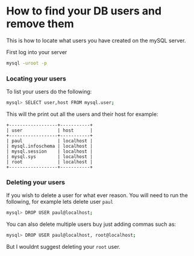 # How to find your DB users and remove them

This is how to locate what users you have created on the mySQL server.

First log into your server

```bash
mysql -uroot -p
```

### Locating your users

To list your users do the following:

```bash
mysql> SELECT user,host FROM mysql.user;
```

This will the print out all the users and their host for example:

```
+------------------+-----------+
| user             | host      |
+------------------+-----------+
| paul             | localhost |
| mysql.infoschema | localhost |
| mysql.session    | localhost |
| mysql.sys        | localhost |
| root             | localhost |
+------------------+-----------+
```

### Deleting your users

If you wish to delete a user for what ever reason. You will need to run the following, for example lets delete user `paul`

```bash
mysql> DROP USER paul@localhost;
```

You can also delete multiple users buy just adding commas such as:

```bash
mysql> DROP USER paul@localhost, root@localhost;
```

But I wouldnt suggest deleting your `root` user.
